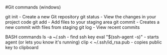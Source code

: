 #Git commands (windows)

git init - Create a new Git repository
git status - View the changes in your project code
git add - Add files to your staging area
git commit - Creates a new commit with files from staging
git log - View recent commits

BASH commands
ls -a ~/.ssh - find ssh key
eval "$(ssh-agent -s)" - starts agent (or lets you know it's running)
clip < ~/.ssh/id_rsa.pub - copies public key to clipboard

